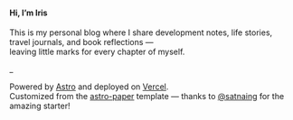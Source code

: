 #### Hi, I’m Iris

This is my personal blog where I share development notes, life stories, travel journals, and book reflections —  
leaving little marks for every chapter of myself.

_

Powered by [Astro](https://astro.build) and deployed on [Vercel](https://vercel.com).  
Customized from the [astro-paper](https://github.com/satnaing/astro-paper) template — thanks to [@satnaing](https://github.com/satnaing) for the amazing starter!
